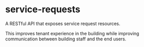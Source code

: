 # service-requests
A RESTful API that exposes service request resources.

 This improves tenant experience in the building while improving communication between building staff and the end users.
